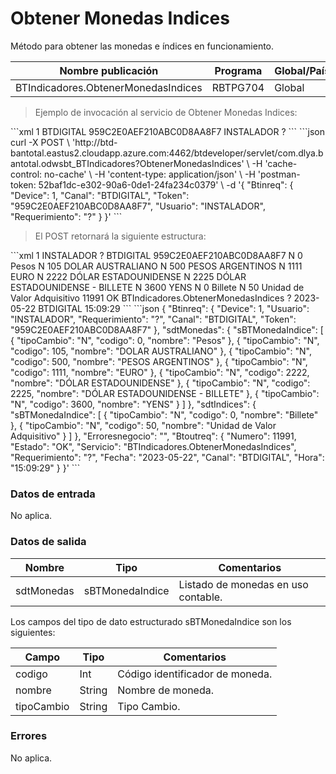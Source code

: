 # Obtener Monedas Indices 

Método para obtener las monedas e índices en funcionamiento. 

Nombre publicación | Programa | Global/País 
--------- | ----------- | ----------- 
BTIndicadores.ObtenerMonedasIndices | RBTPG704 | Global 

> Ejemplo de invocación al servicio de Obtener Monedas Indices: 

<code-group> 
<code-block title="XML" active> 
```xml 
<soapenv:Envelope xmlns:soapenv="http://schemas.xmlsoap.org/soap/envelope/" xmlns:bts="http://uy.com.dlya.bantotal/BTSOA/"> 
   <soapenv:Header/> 
   <soapenv:Body> 
      <bts:BTIndicadores.ObtenerMonedasIndices> 
         <bts:Btinreq> 
           <bts:Device>1</bts:Device> 
            <bts:Canal>BTDIGITAL</bts:Canal> 
            <bts:Token>959C2E0AEF210ABC0D8AA8F7</bts:Token> 
            <bts:Usuario>INSTALADOR</bts:Usuario> 
            <bts:Requerimiento>?</bts:Requerimiento> 
         </bts:Btinreq> 
      </bts:BTIndicadores.ObtenerMonedasIndices> 
   </soapenv:Body> 
</soapenv:Envelope> 
``` 
</code-block> 

<code-block title="JSON"> 
```json 
curl -X POST \ 
	'http://btd-bantotal.eastus2.cloudapp.azure.com:4462/btdeveloper/servlet/com.dlya.bantotal.odwsbt_BTIndicadores?ObtenerMonedasIndices' \ 
	-H 'cache-control: no-cache' \ 
	-H 'content-type: application/json' \ 
	-H 'postman-token: 52baf1dc-e302-90a6-0de1-24fa234c0379' \ 
	-d '{ 
   "Btinreq": { 
      "Device": 1, 
      "Canal": "BTDIGITAL", 
      "Token": "959C2E0AEF210ABC0D8AA8F7", 
      "Usuario": "INSTALADOR", 
      "Requerimiento": "?" 
   } 
}' 
``` 
</code-block> 
</code-group> 

> El POST retornará la siguiente estructura: 

<code-group> 
<code-block title="XML" active> 
```xml 
<SOAP-ENV:Envelope xmlns:SOAP-ENV="http://schemas.xmlsoap.org/soap/envelope/" xmlns:xsd="http://www.w3.org/2001/XMLSchema" xmlns:SOAP-ENC="http://schemas.xmlsoap.org/soap/encoding/" xmlns:xsi="http://www.w3.org/2001/XMLSchema-instance"> 
   <SOAP-ENV:Body> 
      <BTIndicadores.ObtenerMonedasIndicesResponse xmlns="http://uy.com.dlya.bantotal/BTSOA/"> 
         <Btinreq> 
            <Device>1</Device> 
            <Usuario>INSTALADOR</Usuario> 
            <Requerimiento>?</Requerimiento> 
            <Canal>BTDIGITAL</Canal> 
            <Token>959C2E0AEF210ABC0D8AA8F7</Token> 
         </Btinreq> 
         <sdtMonedas> 
            <sBTMonedaIndice> 
               <tipoCambio>N</tipoCambio> 
               <codigo>0</codigo> 
               <nombre>Pesos</nombre> 
            </sBTMonedaIndice> 
            <sBTMonedaIndice> 
               <tipoCambio>N</tipoCambio> 
               <codigo>105</codigo> 
               <nombre>DOLAR AUSTRALIANO</nombre> 
            </sBTMonedaIndice> 
            <sBTMonedaIndice> 
               <tipoCambio>N</tipoCambio> 
               <codigo>500</codigo> 
               <nombre>PESOS ARGENTINOS</nombre> 
            </sBTMonedaIndice> 
            <sBTMonedaIndice> 
               <tipoCambio>N</tipoCambio> 
               <codigo>1111</codigo> 
               <nombre>EURO</nombre> 
            </sBTMonedaIndice> 
            <sBTMonedaIndice> 
               <tipoCambio>N</tipoCambio> 
               <codigo>2222</codigo> 
               <nombre>DÓLAR ESTADOUNIDENSE</nombre> 
            </sBTMonedaIndice> 
            <sBTMonedaIndice> 
               <tipoCambio>N</tipoCambio> 
               <codigo>2225</codigo> 
               <nombre>DÓLAR ESTADOUNIDENSE - BILLETE</nombre> 
            </sBTMonedaIndice> 
            <sBTMonedaIndice> 
               <tipoCambio>N</tipoCambio> 
               <codigo>3600</codigo> 
               <nombre>YENS</nombre> 
            </sBTMonedaIndice> 
         </sdtMonedas> 
         <sdtIndices> 
            <sBTMonedaIndice> 
               <tipoCambio>N</tipoCambio> 
               <codigo>0</codigo> 
               <nombre>Billete</nombre> 
            </sBTMonedaIndice> 
            <sBTMonedaIndice> 
               <tipoCambio>N</tipoCambio> 
               <codigo>50</codigo> 
               <nombre>Unidad de Valor Adquisitivo</nombre> 
            </sBTMonedaIndice> 
         </sdtIndices> 
         <Erroresnegocio></Erroresnegocio> 
         <Btoutreq> 
            <Numero>11991</Numero> 
            <Estado>OK</Estado> 
            <Servicio>BTIndicadores.ObtenerMonedasIndices</Servicio> 
            <Requerimiento>?</Requerimiento> 
            <Fecha>2023-05-22</Fecha> 
            <Canal>BTDIGITAL</Canal> 
            <Hora>15:09:29</Hora> 
         </Btoutreq> 
      </BTIndicadores.ObtenerMonedasIndicesResponse> 
   </SOAP-ENV:Body> 
</SOAP-ENV:Envelope> 
``` 
</code-block> 

<code-block title="JSON"> 
```json 
{ 
   "Btinreq": { 
      "Device": 1, 
      "Usuario": "INSTALADOR", 
      "Requerimiento": "?", 
      "Canal": "BTDIGITAL", 
      "Token": "959C2E0AEF210ABC0D8AA8F7" 
   }, 
   "sdtMonedas": { 
      "sBTMonedaIndice": [ 
      { 
         "tipoCambio": "N", 
         "codigo": 0, 
         "nombre": "Pesos" 
      }, 
      { 
         "tipoCambio": "N", 
         "codigo": 105, 
         "nombre": "DOLAR AUSTRALIANO" 
      }, 
      { 
         "tipoCambio": "N", 
         "codigo": 500, 
         "nombre": "PESOS ARGENTINOS" 
      }, 
      { 
         "tipoCambio": "N", 
         "codigo": 1111, 
         "nombre": "EURO" 
      }, 
      { 
         "tipoCambio": "N", 
         "codigo": 2222, 
         "nombre": "DÓLAR ESTADOUNIDENSE" 
      }, 
      { 
         "tipoCambio": "N", 
         "codigo": 2225, 
         "nombre": "DÓLAR ESTADOUNIDENSE - BILLETE" 
      }, 
      { 
         "tipoCambio": "N", 
         "codigo": 3600, 
         "nombre": "YENS" 
      } 
      ] 
   }, 
   "sdtIndices": { 
      "sBTMonedaIndice": [ 
      { 
         "tipoCambio": "N", 
         "codigo": 0, 
         "nombre": "Billete" 
      }, 
      { 
         "tipoCambio": "N", 
         "codigo": 50, 
         "nombre": "Unidad de Valor Adquisitivo" 
      } 
      ] 
   }, 
   "Erroresnegocio": "", 
   "Btoutreq": { 
      "Numero": 11991, 
      "Estado": "OK", 
      "Servicio": "BTIndicadores.ObtenerMonedasIndices", 
      "Requerimiento": "?", 
      "Fecha": "2023-05-22", 
      "Canal": "BTDIGITAL", 
      "Hora": "15:09:29" 
   } 
}' 
``` 
</code-block> 
</code-group> 

### Datos de entrada 

No aplica. 

### Datos de salida 

Nombre | Tipo | Comentarios 
--------- | ----------- | ----------- 
sdtMonedas | sBTMonedaIndice | Listado de monedas en uso contable. 

Los campos del tipo de dato estructurado sBTMonedaIndice son los siguientes: 

Campo | Tipo | Comentarios 
--------- | ----------- | ----------- 
codigo | Int | Código identificador de moneda. 
nombre | String | Nombre de moneda. 
tipoCambio | String | Tipo Cambio. 

### Errores 

No aplica. 


 
